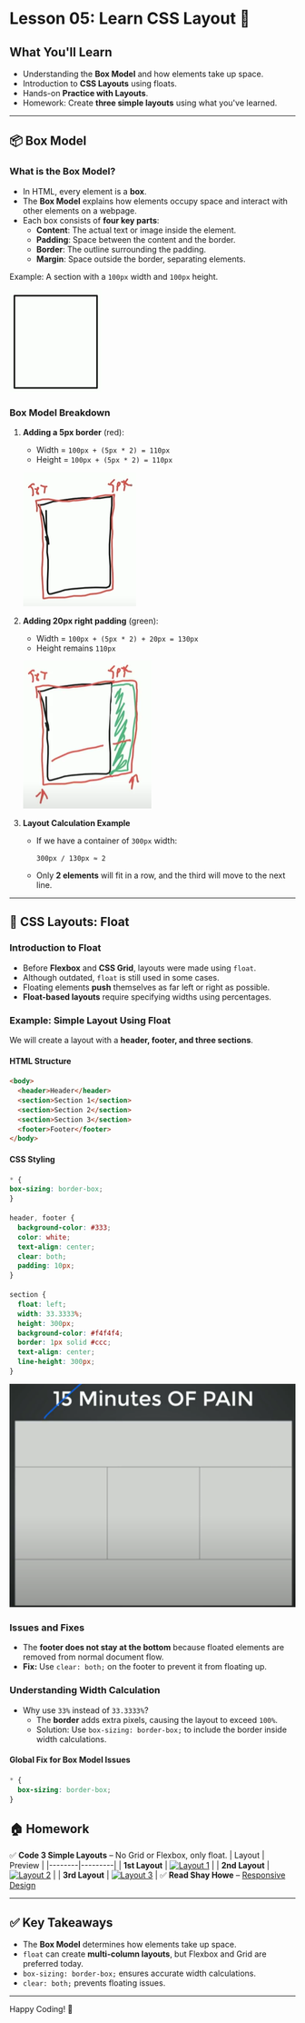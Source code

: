 # Lesson 05: Learn CSS Layout 🚀

## **What You'll Learn**
- Understanding the **Box Model** and how elements take up space.
- Introduction to **CSS Layouts** using floats.
- Hands-on **Practice with Layouts**.
- Homework: Create **three simple layouts** using what you've learned.

---

## 📦 **Box Model**

### What is the Box Model?
- In HTML, every element is a **box**.
- The **Box Model** explains how elements occupy space and interact with other elements on a webpage.
- Each box consists of **four key parts**:
  - **Content**: The actual text or image inside the element.
  - **Padding**: Space between the content and the border.
  - **Border**: The outline surrounding the padding.
  - **Margin**: Space outside the border, separating elements.

Example: A section with a `100px` width and `100px` height.

![Box Model](images/box-model.png)

### Box Model Breakdown
1. **Adding a 5px border** (red):
   - Width = `100px + (5px * 2) = 110px`
   - Height = `100px + (5px * 2) = 110px`

   ![Box Model](images/box-model-2.png)

2. **Adding 20px right padding** (green):
   - Width = `100px + (5px * 2) + 20px = 130px`
   - Height remains `110px`

   ![Box Model](images/box-model-3.png)

3. **Layout Calculation Example**
   - If we have a container of `300px` width:
     ```
     300px / 130px ≈ 2
     ```
   - Only **2 elements** will fit in a row, and the third will move to the next line.

---

## 🎨 **CSS Layouts: Float**

### Introduction to Float
- Before **Flexbox** and **CSS Grid**, layouts were made using `float`.
- Although outdated, `float` is still used in some cases.
- Floating elements **push** themselves as far left or right as possible.
- **Float-based layouts** require specifying widths using percentages.

### Example: Simple Layout Using Float
We will create a layout with a **header, footer, and three sections**.

#### **HTML Structure**
```html
<body>
  <header>Header</header>
  <section>Section 1</section>
  <section>Section 2</section>
  <section>Section 3</section>
  <footer>Footer</footer>
</body>
```

#### **CSS Styling**
```css
* {
box-sizing: border-box;
}

header, footer {
  background-color: #333;
  color: white;
  text-align: center;
  clear: both;
  padding: 10px;
}

section {
  float: left;
  width: 33.3333%;
  height: 300px;
  background-color: #f4f4f4;
  border: 1px solid #ccc;
  text-align: center;
  line-height: 300px;
}
```

![Simple Layout](images/box-model-4.png)

### Issues and Fixes
- The **footer does not stay at the bottom** because floated elements are removed from normal document flow.
- **Fix:** Use `clear: both;` on the footer to prevent it from floating up.

### Understanding Width Calculation
- Why use `33%` instead of `33.3333%`?
  - The **border** adds extra pixels, causing the layout to exceed `100%`.
  - Solution: Use `box-sizing: border-box;` to include the border inside width calculations.

#### **Global Fix for Box Model Issues**
```css
* {
  box-sizing: border-box;
}
```

## 🏠 **Homework**
✅ **Code 3 Simple Layouts** – No Grid or Flexbox, only float.
| Layout | Preview |
|--------|---------|
| **1st Layout** | [![Layout 1](https://communitytaught.org/img/resources/layout1.png)](https://communitytaught.org/img/resources/layout1.png) |
| **2nd Layout** | [![Layout 2](https://communitytaught.org/img/resources/layout2.png)](https://communitytaught.org/img/resources/layout2.png) |
| **3rd Layout** | [![Layout 3](https://communitytaught.org/img/resources/layout3.png)](https://communitytaught.org/img/resources/layout3.png) |
✅ **Read Shay Howe** – [Responsive Design](https://learn.shayhowe.com/advanced-html-css/responsive-web-design/)

---

## ✅ **Key Takeaways**
- The **Box Model** determines how elements take up space.
- `float` can create **multi-column layouts**, but Flexbox and Grid are preferred today.
- `box-sizing: border-box;` ensures accurate width calculations.
- `clear: both;` prevents floating issues. 

---

Happy Coding! 🚀

